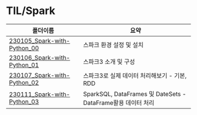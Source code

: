 # TIL/Spark

| 폴더이름                                                                                                          | 요약                                                   |
| ------------------------------------------------------------------------------------------------------------- | ---------------------------------------------------- |
| [230105_Spark-with-Python_00](https://github.com/seho27060/TIL/tree/master/Spark/230105_Spark-with-Python_00) | 스파크 환경 설정 및 설치                                       |
| [230106_Spark-with-Python_01](https://github.com/seho27060/TIL/tree/master/Spark/230106_Spark-with-Python_01) | 스파크3 소개 및 구성                                         |
| [230107_Spark-with-Python_02](https://github.com/seho27060/TIL/tree/master/Spark/230107_Spark-with-Python_02) | 스파크3로 실제 데이터 처리해보기 - 기본, RDD                         |
| [230111_Spark-with-Python_03](https://github.com/seho27060/TIL/tree/master/Spark/230111_Spark-with-Python_03) | SparkSQL, DataFrames 및 DateSets - DataFrame활용 데이터 처리 |
